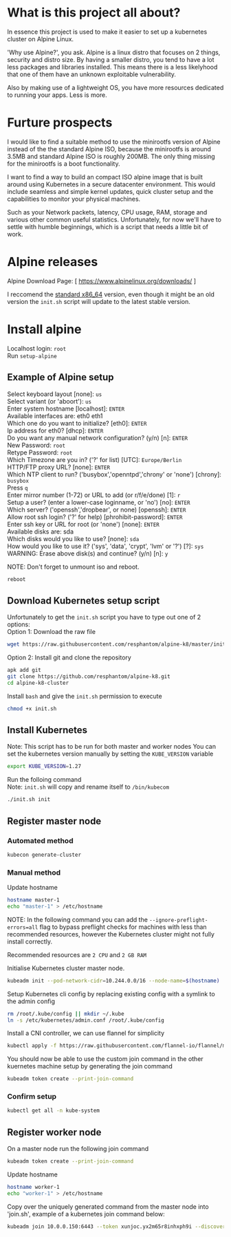 # What is this project all about?

In essence this project is used to make it easier to set up a kubernetes cluster on Alpine Linux. 

'Why use Alpine?', you ask. Alpine is a linux distro that focuses on 2 things, security and distro size. By having a smaller distro, you tend to have a lot less packages and libraries installed. This means there is a less likelyhood that one of them have an unknown exploitable vulnerability. 

Also by making use of a lightweight OS, you have more resources dedicated to running your apps. Less is more.

# Furture prospects

I would like to find a suitable method to use the minirootfs version of Alpine instead of the the standard Alpine ISO, because the minirootfs is around 3.5MB and standard Alpine ISO is roughly 200MB. The only thing missing for the minirootfs is a boot functionality. 

I want to find a way to build an compact ISO alpine image that is built around using Kubernetes in a secure datacenter environment. This would include seamless and simple kernel updates, quick cluster setup and the capabilities to monitor your physical machines. 

Such as your Network packets, latency, CPU usage, RAM, storage and various other common useful statistics. Unfortunately, for now we'll have to settle with humble beginnings, which is a script that needs a little bit of work.

# Alpine releases

Alpine Download Page: [ https://www.alpinelinux.org/downloads/ ]

I reccomend the [standard x86_64] version, even though it might be an old version the `init.sh` script will update to the latest stable version.

# Install alpine
Localhost login: `root` \
Run `setup-alpine`

## Example of Alpine setup

Select keyboard layout [none]: `us` \
Select variant (or 'aboort'): `us` \
Enter system hostname [localhost]: `ENTER` \
Available interfaces are: eth0 eth1 \
Which one do you want to initialize? [eth0]: `ENTER` \
Ip address for eth0? [dhcp]: `ENTER` \
Do you want any manual network configuration? (y/n) [n]: `ENTER` \
New Password: `root` \
Retype Password: `root` \
Which Timezone are you in? ('?' for list) [UTC]: `Europe/Berlin` \
HTTP/FTP proxy URL? [none]: `ENTER` \
Which NTP client to run? ('busybox','openntpd','chrony' or 'none') [chrony]: `busybox` \
Press `q` \
Enter mirror number (1-72) or URL to add (or r/f/e/done) [1]: `r` \
Setup a user? (enter a lower-case loginname, or 'no') [no]: `ENTER` \
Which server? ('openssh','dropbear', or none) [openssh]: `ENTER` \
Allow root ssh login? ('?' for help) [phrohibit-password]: `ENTER` \
Enter ssh key or URL for root (or 'none') [none]: `ENTER` \
Available disks are: sda \
Which disks would you like to use? [none]: `sda` \
How would you like to use it? ('sys', 'data', 'crypt', 'lvm' or '?') [?]: `sys` \
WARNING: Erase above disk(s) and continue? (y/n) [n]: `y` 

NOTE: Don't forget to unmount iso and reboot.
```sh
reboot
```

## Download Kubernetes setup script
Unfortunately to get the `init.sh` script you have to type out one of 2 options: \
Option 1: Download the raw file
```sh
wget https://raw.githubusercontent.com/resphantom/alpine-k8/master/init.sh
```
Option 2: Install git and clone the repository
```sh
apk add git
git clone https://github.com/resphantom/alpine-k8.git
cd alpine-k8-cluster
```
Install `bash` and give the `init.sh` permission to execute
```sh
chmod +x init.sh
```

## Install Kubernetes
Note: This script has to be run for both master and worker nodes
You can set the kubernetes version manually by setting the `KUBE_VERSION` variable
```sh
export KUBE_VERSION=1.27
```
Run the folloing command \
Note: `init.sh` will copy and rename itself to `/bin/kubecom`
```sh
./init.sh init
```

## Register master node

### Automated method
```sh
kubecon generate-cluster
```

### Manual method
Update hostname
```sh
hostname master-1
echo "master-1" > /etc/hostname
```
NOTE: In the following command you can add the `--ignore-preflight-errors=all` flag to bypass preflight checks for machines with less than recommended resources, however the Kubernetes cluster might not fully install correctly. 

Recommended resources are `2 CPU` and `2 GB RAM`

Initialise Kubernetes cluster master node. 
```sh
kubeadm init --pod-network-cidr=10.244.0.0/16 --node-name=$(hostname)
```
Setup Kubernetes cli config by replacing existing config with a symlink to the admin config
```sh
rm /root/.kube/config || mkdir ~/.kube
ln -s /etc/kubernetes/admin.conf /root/.kube/config
```
Install a CNI controller, we can use flannel for simplicity
```sh
kubectl apply -f https://raw.githubusercontent.com/flannel-io/flannel/master/Documentation/kube-flannel.yml
```
You should now be able to use the custom join command in the other kuernetes machine setup by generating the join command
```sh
kubeadm token create --print-join-command
```

### Confirm setup
```sh
kubectl get all -n kube-system
```

## Register worker node
On a master node run the following join command
```sh
kubeadm token create --print-join-command
```
Update hostname
```sh
hostname worker-1
echo "worker-1" > /etc/hostname
```
Copy over the uniquely generated command from the master node into 'join.sh', example of a kubernetes join command below:
```sh
kubeadm join 10.0.0.150:6443 --token xunjoc.yx2m65r8inhxph9i --discovery-token-ca-cert-hash sha256:e38dd277fe1143771dfe17261d9862e5313d1cdf3922ea86f8f73b6c0a515798
```

[//]: # (SOME USEFUL LINKS )
[standard x86_64]: https://dl-cdn.alpinelinux.org/alpine/v3.18/releases/x86_64/alpine-standard-3.18.0-x86_64.iso
